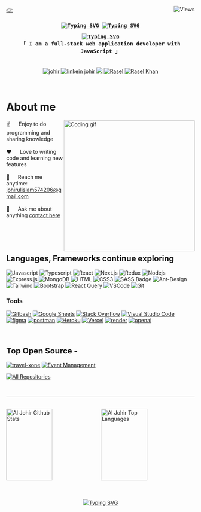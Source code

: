 <!-- <h2 align="center">
  Welcome to Al Siam World!
  <img src="https://media.giphy.com/media/hvRJCLFzcasrR4ia7z/giphy.gif" width="28">
</h2> -->

<!-- <p align="center">
  <a href="https://github.com/alsiam"><img src="https://readme-typing-svg.herokuapp.com/?lines=Self%20Taught%20Programmer;Front%20End%20Developer;1.5%2B%20years%20of%20coding%20experience;Always%20learning%20new%20things&center=true&width=380&height=45"></a>
</p> -->

<a href="https://www.linkedin.com/in/johirul-islam99/"><img align="right" alt="Views" title="GitHub profile views" src="https://komarev.com/ghpvc/?username=Johirul-islam-6&label=Profile%20Views&color=red&style=for-the-badge"/></a>

[👉](https://johir-portfolio.web.app/)

<!-- Intro  -->
<h4 align="center">
        <samp> <a href="https://git.io/typing-svg"><img src="https://readme-typing-svg.demolab.com?font=Fira+Code&weight=700&size=16&duration=3000&pause=70000&color=FFFFFF&center=true&width=120&height=23&lines=%3E+Hey+There!%2C" alt="Typing SVG" /></a>
        <a href="https://git.io/typing-svg"><img src="https://readme-typing-svg.demolab.com?font=Fira+Code&weight=700&size=16&duration=3000&pause=3000&color=FE428E&center=true&width=189&height=23&lines=I'm+Johirul+Islam.;+I'm+from++Bangladesh.+" alt="Typing SVG" /></a>
        </samp>
        <p align="center"> 
  <samp>
    <a href="https://git.io/typing-svg"><img src="https://readme-typing-svg.demolab.com?font=Fira+Code&weight=500&size=11&duration=3000&pause=70000&color=2F81F7&center=true&width=240&height=15&lines=++++1.5+years+coding+Experience.+%E3%80%8D" alt="Typing SVG" /></a>
    <br>
    「 I am a full-stack web application developer with <b>JavaScript</b> 」 
    <br>
    <br>
  </samp>
</p>
</h4>

<p align="center">
 <a href="https://johir-portfolio.web.app/" target="blank">
  <img src="https://img.shields.io/badge/Website-DC143C?style=for-the-badge&logo=medium&logoColor=white" alt="johir" />
 </a>
 <a href="https://www.linkedin.com/in/johirul-islam99/" target="_blank">
  <img src="https://img.shields.io/badge/LinkedIn-0077B5?style=for-the-badge&logo=linkedin&logoColor=white" alt="linkein johir"/>
 </a>
 <!-- <a href="https://dev.to/alsiam" target="_blank">
  <img src="https://img.shields.io/badge/dev.to-0A0A0A?style=for-the-badge&logo=dev.to&logoColor=white" alt="alsiam" />
 </a> -->
 <a href="https://twitter.com/Masti50678584" target="_blank">
  <img src="https://img.shields.io/badge/Twitter-1DA1F2?style=for-the-badge&logo=twitter&logoColor=white" />
 </a>
 <a href="https://www.instagram.com/mr.raselkhan100/" target="_blank">
  <img src="https://img.shields.io/badge/Instagram-fe4164?style=for-the-badge&logo=instagram&logoColor=white" alt="Rasel" />
 </a> 
 <a href="https://www.facebook.com/rasel2023boss" target="_blank">
  <img src="https://img.shields.io/badge/Facebook-20BEFF?&style=for-the-badge&logo=facebook&logoColor=white" alt="Rasel Khan"  />
  </a> 
</p>
<br />

<!-- About Section -->

# About me

<p>
 <img align="right" width="350" src="https://media.tenor.com/NOYF3f82b_gAAAAC/programmer.gif" alt="Coding gif" />
  
 ✌️ &emsp; Enjoy to do programming and sharing knowledge <br/><br/>
 ❤️ &emsp; Love to writing code and learning new features<br/><br/>
 📧 &emsp; Reach me anytime: johirulislam574206@gmail.com<br/><br/>
 💬 &emsp; Ask me about anything [contact here](https://johir-portfolio.web.app/contact)

</p>

<br/>
<br/>
<br/>

## Languages, Frameworks continue exploring

![Javascript](https://img.shields.io/badge/Javascript-F0DB4F?style=for-the-badge&labelColor=black&logo=javascript&logoColor=F0DB4F)
![Typescript](https://img.shields.io/badge/Typescript-007acc?style=for-the-badge&labelColor=black&logo=typescript&logoColor=007acc)
![React](https://img.shields.io/badge/-React-61DBFB?style=for-the-badge&labelColor=black&logo=react&logoColor=61DBFB)
![Next.js](https://img.shields.io/badge/next.js-000000?style=for-the-badge&logo=nextdotjs&logoColor=white)
![Redux](https://img.shields.io/badge/Redux-593D88?style=for-the-badge&logo=redux&logoColor=white)
![Nodejs](https://img.shields.io/badge/Nodejs-3C873A?style=for-the-badge&labelColor=black&logo=node.js&logoColor=3C873A)
![Express.js](https://img.shields.io/badge/Express.js-000000?style=for-the-badge&logo=express&logoColor=white)
![MongoDB](https://img.shields.io/badge/MongoDB-4EA94B?style=for-the-badge&logo=mongodb&logoColor=white)
![HTML](https://img.shields.io/badge/HTML5-E34F26?style=for-the-badge&logo=html5&logoColor=white)
![CSS3](https://img.shields.io/badge/CSS3-1572B6?style=for-the-badge&logo=css3&logoColor=white)
![SASS Badge](https://img.shields.io/badge/Sass-CC6699?style=for-the-badge&logo=sass&logoColor=white)
![Ant-Design](https://img.shields.io/badge/AntDesign-0170FE?style=for-the-badge&logo=antdesign&logoColor=white)
![Tailwind](https://img.shields.io/badge/Tailwind_CSS-092749?style=for-the-badge&logo=tailwindcss&logoColor=06B6D4&labelColor=000000)
![Bootstrap](https://img.shields.io/badge/Bootstrap-563D7C?style=for-the-badge&logo=bootstrap&logoColor=white)
![React Query](https://img.shields.io/badge/-React_Query-FF4154?style=for-the-badge&logo=react%20query&logoColor=white)
![VSCode](https://img.shields.io/badge/Visual_Studio-0078d7?style=for-the-badge&logo=visual%20studio&logoColor=white)
![Git](https://img.shields.io/badge/Git-F05032?style=for-the-badge&logo=git&logoColor=white)

### Tools

<a href="#"><img alt="Gitbash" src="https://img.shields.io/badge/Gitbash-DD1100.svg?logo=github&logoColor=white"></a>
<a href="#"><img alt="Google Sheets" src="https://img.shields.io/badge/Google%20Sheets-34A853.svg?logo=google%20sheets&logoColor=white"></a>
<a href="#"><img alt="Stack Overflow" src="https://img.shields.io/badge/-Stack%20Overflow-FE7A16?logo=stack-overflow&logoColor=white"></a>
<a href="#"><img alt="Visual Studio Code" src="https://img.shields.io/badge/Visual%20Studio%20Code-0078d7.svg?logo=visual-studio-code&logoColor=white"></a>
<a href="#"><img alt="figma" src="https://img.shields.io/badge/Figma-purple.svg?logo=figma"></a>
<a href="#"><img alt="postman" src="https://img.shields.io/badge/Postman-orange.svg?logo=postman&logoColor=red"></a>
<a href="#"><img alt="Heroku" src="https://img.shields.io/badge/Heroku-430098.svg?logo=heroku&logoColor=white"></a>
<a href="#"><img alt="Vercel" src="https://img.shields.io/badge/Vercel-000000.svg?logo=vercel&logoColor=white"></a>
<a href="#"><img alt="render" src="https://img.shields.io/badge/Render-grey.svg?logo=render"></a>
<a href="#"><img alt="openai" src="https://img.shields.io/badge/OpenAI-blue.svg?logo=openai"></a>

<br/>

## Top Open Source -

[![travel-xone](https://github-readme-stats.vercel.app/api/pin/?username=alsiam&repo=web-projects&border_color=7F3FBF&bg_color=0D1117&title_color=C9D1D9&text_color=8B949E&icon_color=7F3FBF)](https://github.com/Johirul-islam-6/travel-xone-client.git)
[![Event Management](https://github-readme-stats.vercel.app/api/pin/?username=alsiam&repo=al-folio&border_color=7F3FBF&bg_color=0D1117&title_color=C9D1D9&text_color=8B949E&icon_color=7F3FBF)](https://github.com/Johirul-islam-6/event-management-client.git)
<br/>

<p align="left">
  <a href="https://github.com/Johirul-islam-6?tab=repositories" target="_blank"><img alt="All Repositories" title="All Repositories" src="https://img.shields.io/badge/-All%20Repos-2962FF?style=for-the-badge&logo=koding&logoColor=white"/></a>
</p>

<br/>
<hr/>
<br/>

<a> 
    <a href="https://github.com/alsiam"><img alt="Al Johir Github Stats" src="https://github-readme-streak-stats.herokuapp.com/?user=alsiam&theme=radical&border=7F3FBF&background=0D1117" height="192px" width="49.5%"/></a>
  <a href="https://github.com/alsiam"><img alt="Al Johir Top Languages" src="https://denvercoder1-github-readme-stats.vercel.app/api/top-langs/?username=alsiam&langs_count=8&layout=compact&theme=react&border_color=7F3FBF&bg_color=0D1117&title_color=F85D7F&icon_color=F8D866" height="192px" width="49.5%"/></a>
  <br/>
</a>
 <br/> <br/> 
<p align="center">
  <a href="https://git.io/typing-svg"><img src="https://readme-typing-svg.demolab.com?font=Fira+Code&weight=500&size=16&duration=3000&pause=10000&color=F72CE5&center=true&width=240&height=22&lines=Thake+you+Sir+%F0%9F%A5%B0+%E3%80%8D" alt="Typing SVG" /></a>
</p>
<br/>
